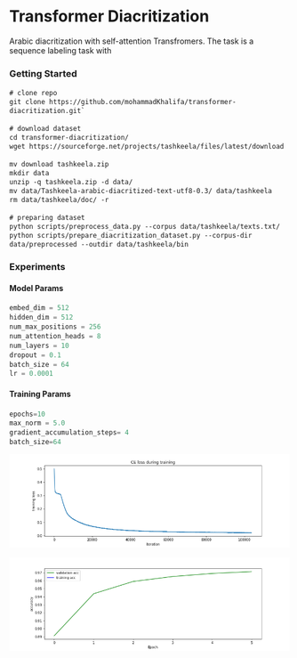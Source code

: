 # Transformer Diacritization
Arabic diacritization with self-attention Transfromers. The task is a sequence labeling task with 

### Getting Started

```
# clone repo
git clone https://github.com/mohammadKhalifa/transformer-diacritization.git`

# download dataset
cd transformer-diacritization/
wget https://sourceforge.net/projects/tashkeela/files/latest/download

mv download tashkeela.zip
mkdir data
unzip -q tashkeela.zip -d data/
mv data/Tashkeela-arabic-diacritized-text-utf8-0.3/ data/tashkeela 
rm data/tashkeela/doc/ -r 

# preparing dataset
python scripts/preprocess_data.py --corpus data/tashkeela/texts.txt/
python scripts/prepare_diacritization_dataset.py --corpus-dir data/preprocessed --outdir data/tashkeela/bin
```


### Experiments

#### Model Params

```python
embed_dim = 512
hidden_dim = 512
num_max_positions = 256
num_attention_heads = 8
num_layers = 10
dropout = 0.1
batch_size = 64
lr = 0.0001
```

#### Training Params
```python
epochs=10
max_norm = 5.0
gradient_accumulation_steps= 4
batch_size=64
```


![loss](figures/loss.png)

![acc](figures/acc.png)



